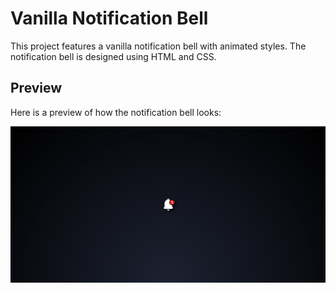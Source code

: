 # Vanilla Notification Bell

This project features a vanilla notification bell with animated styles. The notification bell is designed using HTML and CSS.

## Preview

Here is a preview of how the notification bell looks:

![My Animation](./public/demo.gif)





